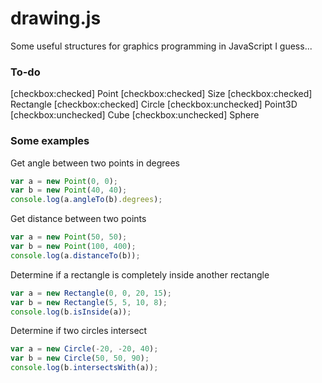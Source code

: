 # drawing.js
Some useful structures for graphics programming in JavaScript I guess...

### To-do
[checkbox:checked] Point
[checkbox:checked] Size
[checkbox:checked] Rectangle
[checkbox:checked] Circle
[checkbox:unchecked] Point3D
[checkbox:unchecked] Cube
[checkbox:unchecked] Sphere

### Some examples
Get angle between two points in degrees
```javascript
var a = new Point(0, 0);
var b = new Point(40, 40);
console.log(a.angleTo(b).degrees);
```

Get distance between two points
```javascript
var a = new Point(50, 50);
var b = new Point(100, 400);
console.log(a.distanceTo(b));
```

Determine if a rectangle is completely inside another rectangle
```javascript
var a = new Rectangle(0, 0, 20, 15);
var b = new Rectangle(5, 5, 10, 8);
console.log(b.isInside(a));
```

Determine if two circles intersect
```javascript
var a = new Circle(-20, -20, 40);
var b = new Circle(50, 50, 90);
console.log(b.intersectsWith(a));
```
